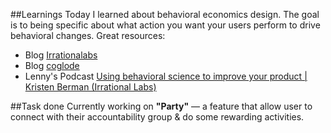 ##Learnings
Today I learned about behavioral economics design. 
The goal is to being specific about what action you want your users perform to drive behavioral changes.
Great resources:
- Blog [Irrationalabs](https://irrationallabs.com/blog/category/product-design/)
- Blog [coglode](https://www.coglode.com/)
- Lenny's Podcast [Using behavioral science to improve your product | Kristen Berman (Irrational Labs)](https://youtu.be/u53fplD_C30)

##Task done
Currently working on **"Party"** — a feature that allow user to connect with their accountability group & do some rewarding activities.
